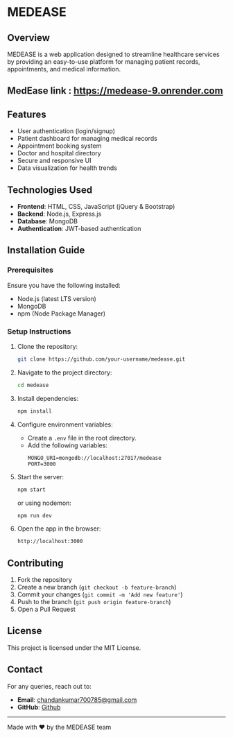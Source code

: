 # MEDEASE

## Overview
MEDEASE is a web application designed to streamline healthcare services by providing an easy-to-use platform for managing patient records, appointments, and medical information.
## MedEase link : https://medease-9.onrender.com
## Features
- User authentication (login/signup)
- Patient dashboard for managing medical records
- Appointment booking system
- Doctor and hospital directory
- Secure and responsive UI
- Data visualization for health trends

## Technologies Used
- **Frontend**: HTML, CSS, JavaScript (jQuery & Bootstrap)
- **Backend**: Node.js, Express.js
- **Database**: MongoDB
- **Authentication**: JWT-based authentication

## Installation Guide
### Prerequisites
Ensure you have the following installed:
- Node.js (latest LTS version)
- MongoDB
- npm (Node Package Manager)

### Setup Instructions
1. Clone the repository:
   ```sh
   git clone https://github.com/your-username/medease.git
   ```
2. Navigate to the project directory:
   ```sh
   cd medease
   ```
3. Install dependencies:
   ```sh
   npm install
   ```
4. Configure environment variables:
   - Create a `.env` file in the root directory.
   - Add the following variables:
     ```env
     MONGO_URI=mongodb://localhost:27017/medease
     PORT=3000
     ```
5. Start the server:
   ```sh
   npm start
   ```
   or using nodemon:
   ```sh
   npm run dev
   ```

6. Open the app in the browser:
   ```sh
   http://localhost:3000
   ```
## Contributing
1. Fork the repository
2. Create a new branch (`git checkout -b feature-branch`)
3. Commit your changes (`git commit -m 'Add new feature'`)
4. Push to the branch (`git push origin feature-branch`)
5. Open a Pull Request

## License
This project is licensed under the MIT License.

## Contact
For any queries, reach out to:
- **Email**: chandankumar700785@gmail.com
- **GitHub**: [Github](https://github.com/chandan785)

---
Made with ❤️ by the MEDEASE team

